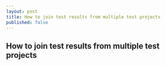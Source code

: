 ```yaml
---
layout: post
title: How to join test results from multiple test projects
published: false
---
```


## How to join test results from multiple test projects
